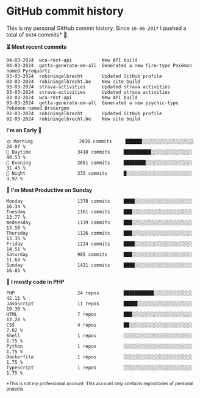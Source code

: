 # GitHub commit history
This is my personal GitHub commit history. Since <!--START_SECTION:first-commit-date-->`16-06-2017`<!--END_SECTION:first-commit-date--> I pushed a total of <!--START_SECTION:total-commit-count-->`8434`<!--END_SECTION:total-commit-count--> commits* 🎉.

<!--START_SECTION:most-recent-commits-->
**⏳ Most recent commits**
                                        
```text
04-03-2024  wca-rest-api           New API build
04-03-2024  gotta-generate-em-all  Generated a new fire-type Pokémon named Pyroquartz
03-03-2024  robiningelbrecht       Updated GitHub profile
03-03-2024  robiningelbrecht.be    New site build
03-03-2024  strava-activities      Updated strava activities
03-03-2024  strava-activities      Updated strava activities
03-03-2024  wca-rest-api           New API build
03-03-2024  gotta-generate-em-all  Generated a new psychic-type Pokémon named Bracergon
02-03-2024  robiningelbrecht       Updated GitHub profile
02-03-2024  robiningelbrecht.be    New site build
```
<!--END_SECTION:most-recent-commits-->  

<!--START_SECTION:commits-per-day-time-->
**I&#039;m an Early 🐤**

```text
🌞 Morning                 2030 commits     ██████░░░░░░░░░░░░░░░░░░░   24.07 %
🌆 Daytime                 3418 commits     ██████████░░░░░░░░░░░░░░░   40.53 %
🌃 Evening                 2651 commits     ████████░░░░░░░░░░░░░░░░░   31.43 %
🌙 Night                   335 commits      █░░░░░░░░░░░░░░░░░░░░░░░░   3.97 %
```
<!--END_SECTION:commits-per-day-time-->  

<!--START_SECTION:commits-per-weekday-->
**📅 I&#039;m Most Productive on Sunday**

```text
Monday                    1378 commits     ████░░░░░░░░░░░░░░░░░░░░░   16.34 %
Tuesday                   1161 commits     ███░░░░░░░░░░░░░░░░░░░░░░   13.77 %
Wednesday                 1139 commits     ███░░░░░░░░░░░░░░░░░░░░░░   13.50 %
Thursday                  1126 commits     ███░░░░░░░░░░░░░░░░░░░░░░   13.35 %
Friday                    1224 commits     ████░░░░░░░░░░░░░░░░░░░░░   14.51 %
Saturday                  985 commits      ███░░░░░░░░░░░░░░░░░░░░░░   11.68 %
Sunday                    1421 commits     ████░░░░░░░░░░░░░░░░░░░░░   16.85 %
```
<!--END_SECTION:commits-per-weekday-->  

<!--START_SECTION:repos-per-language-->
**💬 I mostly code in PHP**

```text
PHP                       24 repos         ███████████░░░░░░░░░░░░░░   42.11 %
JavaScript                11 repos         █████░░░░░░░░░░░░░░░░░░░░   19.30 %
HTML                      7 repos          ███░░░░░░░░░░░░░░░░░░░░░░   12.28 %
CSS                       4 repos          ██░░░░░░░░░░░░░░░░░░░░░░░   7.02 %
Shell                     1 repos          ░░░░░░░░░░░░░░░░░░░░░░░░░   1.75 %
Python                    1 repos          ░░░░░░░░░░░░░░░░░░░░░░░░░   1.75 %
Dockerfile                1 repos          ░░░░░░░░░░░░░░░░░░░░░░░░░   1.75 %
TypeScript                1 repos          ░░░░░░░░░░░░░░░░░░░░░░░░░   1.75 %
```
<!--END_SECTION:repos-per-language-->  

<sub>*This is not my professional account. This account only contains repositories of personal projects</sub>
